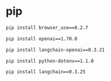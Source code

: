 # pip

```bash
pip install browser_use==0.2.7
```
```bash
pip install openai==1.70.0
```
```bash
pip install langchain-openai==0.3.21
```
```bash
pip install python-dotenv==1.1.0
```
```bash
pip install langchain==0.3.25
```
